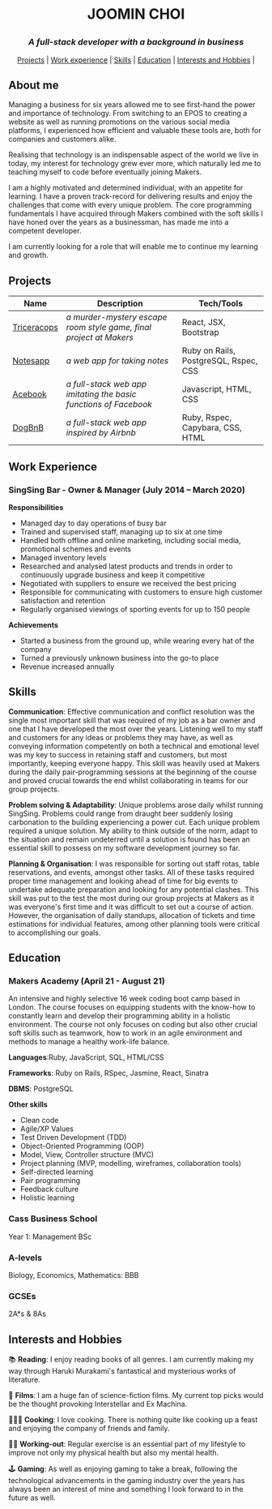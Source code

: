 # <p align="center">JOOMIN CHOI</p>

### <p align="center"> <em> A full-stack developer with a background in business </em> </p>

<p align="center">
  <a href="#projects">Projects</a> |
  <a href="#work-experience">Work experience</a> |
  <a href="#skills">Skills</a> |
  <a href="#education">Education</a> |
  <a href="#interests-and-hobbies">Interests and Hobbies</a> |
</p>

## About me

Managing a business for six years allowed me to see first-hand the power and importance of technology.  From switching to an EPOS to creating a website as well as running promotions on the various social media platforms, I experienced how efficient and valuable these tools are, both for companies and customers alike.

Realising that technology is an indispensable aspect of the world we live in today, my interest for technology grew ever more, which naturally led me to teaching myself to code before eventually joining Makers.

I am a highly motivated and determined individual, with an appetite for learning. I have a proven track-record for delivering results and enjoy the challenges that come with every unique problem. The core programming fundamentals I have acquired through Makers combined with the soft skills I have honed over the years as a businessman, has made me into a competent developer.

I am currently looking for a role that will enable me to continue my learning and growth.

## **Projects**
| Name | Description | Tech/Tools |
| ------------- | ------------- | ------------ | 
| <a href="https://github.com/jooomin/tricera-cops">Triceracops</a>  | *a murder-mystery escape room style game, final project at Makers*  | React, JSX, Bootstrap |
| <a href="https://github.com/jooomin/notes_app">Notesapp</a>  | *a web app for taking notes*  | Ruby on Rails, PostgreSQL, Rspec, CSS |
| <a href="https://github.com/jooomin/acebook-smells-like-team-spirit">Acebook</a>  | *a full-stack web app imitating the basic functions of Facebook*  | Javascript, HTML, CSS |
| <a href="https://github.com/jooomin/dogbnb">DogBnB</a>  | *a full-stack web app inspired by Airbnb*  | Ruby, Rspec, Capybara, CSS, HTML |

## Work Experience

### SingSing Bar - Owner & Manager (July 2014 – March 2020)
**Responsibilities**
-	Managed day to day operations of busy bar
-	Trained and supervised staff, managing up to six at one time
-	Handled both offline and online marketing, including social media, promotional schemes and events
-	Managed inventory levels 
-	Researched and analysed latest products and trends in order to continuously upgrade business and keep it competitive
-	Negotiated with suppliers to ensure we received the best pricing
-	Responsible for communicating with customers to ensure high customer satisfaction and retention
- Regularly organised viewings of sporting events for up to 150 people

**Achievements**
-	Started a business from the ground up, while wearing every hat of the company
-	Turned a previously unknown business into the go-to place
-	Revenue increased annually

## Skills

**Communication**: Effective communication and conflict resolution was the single most important skill that was required of my job as a bar owner and one that I have developed the most over the years. Listening well to my staff and customers for any ideas or problems they may have, as well as conveying information competently on both a technical and emotional level was my key to success in retaining staff and customers, but most importantly, keeping everyone happy. This skill was heavily used at Makers during the daily pair-programming sessions at the beginning of the course and proved crucial towards the end whilst collaborating in teams for our group projects.

**Problem solving & Adaptability**: Unique problems arose daily whilst running SingSing. Problems could range from draught beer suddenly losing carbonation to the building experiencing a power cut. Each unique problem required a unique solution. My ability to think outside of the norm, adapt to the situation and remain undeterred until a solution is found has been an essential skill to possess on my software development journey so far.    

**Planning & Organisation**: I was responsible for sorting out staff rotas, table reservations, and events, amongst other tasks. All of these tasks required proper time management and looking ahead of time for big events to undertake adequate preparation and looking for any potential clashes. This skill was put to the test the most during our group projects at Makers as it was everyone's first time and it was difficult to set out a course of action. However, the organisation of daily standups, allocation of tickets and time estimations for individual features, among other planning tools were critical to accomplishing our goals.

## Education

### Makers Academy (April 21 - August 21)
An intensive and highly selective 16 week coding boot camp based in London. The course focuses on equipping students with the know-how to constantly learn and develop their programming ability in a holistic environment. The course not only focuses on coding but also other crucial soft skills such as teamwork, how to work in an agile environment and methods to manage a healthy work-life balance. 


**Languages**:Ruby, JavaScript, SQL, HTML/CSS

**Frameworks**: Ruby on Rails, RSpec, Jasmine, React, Sinatra

**DBMS**: PostgreSQL

**Other skills**
- Clean code
- Agile/XP Values
- Test Driven Development (TDD)
- Object-Oriented Programming (OOP)
- Model, View, Controller structure (MVC)
- Project planning (MVP, modelling, wireframes, collaboration tools)
- Self-directed learning
- Pair programming
- Feedback culture
- Holistic learning

### Cass Business School 
Year 1: Management BSc

### A-levels
Biology, Economics, Mathematics: BBB 

### GCSEs
2A*s & 8As

## Interests and Hobbies
📚 **Reading**: I enjoy reading books of all genres. I am currently making my way through Haruki Murakami's fantastical and mysterious works of literature.

🍿 **Films**: I am a huge fan of science-fiction films. My current top picks would be the thought provoking Interstellar and Ex Machina.

🧑🏼‍🍳 **Cooking**: I love cooking. There is nothing quite like cooking up a feast and enjoying the company of friends and family. 

🏋🏼 **Working-out**: Regular exercise is an essential part of my lifestyle to improve not only my physical health but also my mental health.

🕹 **Gaming**: As well as enjoying gaming to take a break, following the technological advancements in the gaming industry over the years has always been an interest of mine and something I look forward to in the future as well.
